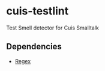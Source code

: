 # cuis-testlint
Test Smell detector for Cuis Smalltalk

## Dependencies
- [Regex](https://github.com/nmingotti/Cuis-Smalltalk-Regex)